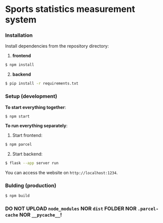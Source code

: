 # Sports statistics measurement system

### Installation
Install dependencies from the repository directory:
1. **frontend**
```bash
$ npm install
```
2. **backend**
```bash
$ pip install -r requirements.txt
```

### Setup (development)
**To start everything together**:
```bash
$ npm start
```
**To run everything separately**:
1. Start frontend:
```bash
$ npm parcel
```
2. Start backend:
```bash
$ flask --app server run
```

You can access the website on `http://localhost:1234`.

### Bulding (production)
```bash
$ npm build
```

### DO NOT UPLOAD `node_modules` NOR `dist` FOLDER NOR `.parcel-cache` NOR `__pycache__`!
